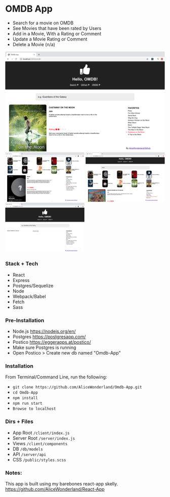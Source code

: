 # OMDB App
* Search for a movie on OMDB
* See Movies that have been rated by Users
* Add in a Movie, With a Rating or Comment
* Update a Movie Rating or Comment
* Delete a Movie (n/a)

![](https://github.com/AliceWonderland/Omdb-App/blob/master/public/assets/imgs/favorites.png)
<img src="https://github.com/AliceWonderland/Omdb-App/blob/master/public/assets/imgs/detail.png" width="250" />
<img src="https://github.com/AliceWonderland/Omdb-App/blob/master/public/assets/imgs/search.png" width="250" />
<img src="https://github.com/AliceWonderland/Omdb-App/blob/master/public/assets/imgs/landing.png" width="250" />

### Stack + Tech
* React
* Express
* Postgres/Sequelize
* Node
* Webpack/Babel
* Fetch
* Sass

### Pre-Installation
* Node.js https://nodejs.org/en/
* Postgres https://postgresapp.com/
* Postico https://eggerapps.at/postico/
* Make sure Postgres is running
* Open Postico > Create new db named "Omdb-App"

### Installation
From Terminal/Command Line, run the following:
* `git clone https://github.com/AliceWonderland/Omdb-App.git`
* `cd Omdb-App`
* `npm install`
* `npm run start`
* `Browse to localhost`

### Dirs + Files
* App Root `/client/index.js`
* Server Root `/server/index.js`
* Views `/client/components`
* DB `/db/models`
* API `/server/api`
* CSS `/public/styles.scss`


### Notes:
This app is built using my barebones react-app skelly.
https://github.com/AliceWonderland/React-App
